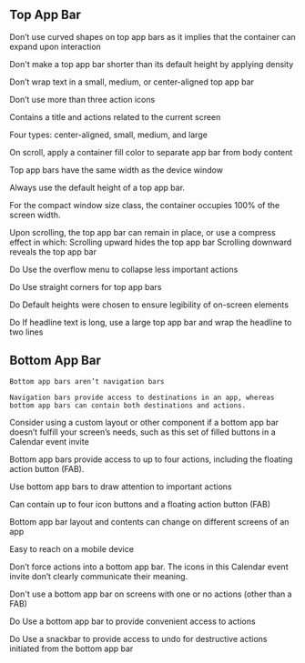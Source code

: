 
## Top App Bar 

Don’t use curved shapes on top app bars as it implies that the container can expand upon interaction

Don't make a top app bar shorter than its default height by applying density

Don’t wrap text in a small, medium, or center-aligned top app bar

Don’t use more than three action icons

Contains a title and actions related to the current screen

Four types: center-aligned, small, medium, and large

On scroll, apply a container fill color to separate app bar from body content

Top app bars have the same width as the device window

Always use the default height of a top app bar.

For the compact window size class, the container occupies 100% of the screen width.

Upon scrolling, the top app bar can remain in place, or use a compress effect in which:
  Scrolling upward hides the top app bar
  Scrolling downward reveals the top app bar

Do Use the overflow menu to collapse less important actions

Do Use straight corners for top app bars

Do Default heights were chosen to ensure legibility of on-screen elements

Do If headline text is long, use a large top app bar and wrap the headline to two lines

## Bottom App Bar 

`Bottom app bars aren’t navigation bars`

`Navigation bars provide access to destinations in an app, whereas bottom app bars can contain both destinations and actions.`

Consider using a custom layout or other component if a bottom app bar doesn’t fulfill your screen’s needs, such as this set of filled buttons in a Calendar event invite

Bottom app bars provide access to up to four actions, including the floating action button (FAB).

Use bottom app bars to draw attention to important actions

Can contain up to four icon buttons and a floating action button (FAB)

Bottom app bar layout and contents can change on different screens of an app

Easy to reach on a mobile device

Don’t force actions into a bottom app bar. The icons in this Calendar event invite don’t clearly communicate their meaning.

Don't use a bottom app bar on screens with one or no actions (other than a FAB)

Do Use a bottom app bar to provide convenient access to actions

Do Use a snackbar to provide access to undo for destructive actions initiated from the bottom app bar
